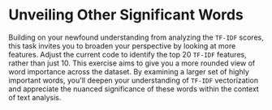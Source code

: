 # Unveiling Other Significant Words

Building on your newfound understanding from analyzing the `TF-IDF` scores, this task invites you to broaden your perspective by looking at more features. Adjust the current code to identify the top 20 `TF-IDF` features, rather than just 10. This exercise aims to give you a more rounded view of word importance across the dataset. By examining a larger set of highly important words, you'll deepen your understanding of `TF-IDF` vectorization and appreciate the nuanced significance of these words within the context of text analysis.